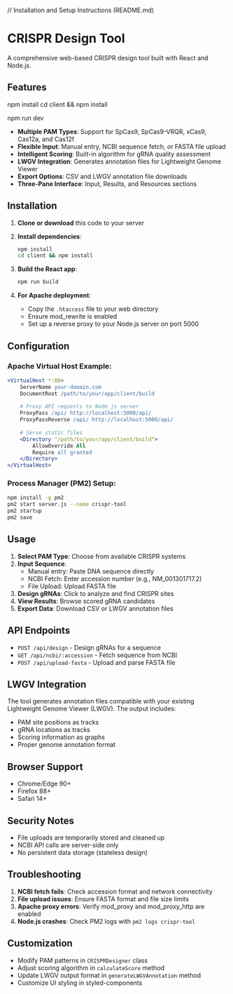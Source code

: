 // Installation and Setup Instructions (README.md)
# CRISPR Design Tool

A comprehensive web-based CRISPR design tool built with React and Node.js.

## Features


npm install
cd client && npm install

npm run dev 


- **Multiple PAM Types**: Support for SpCas9, SpCas9-VRQR, xCas9, Cas12a, and Cas12f
- **Flexible Input**: Manual entry, NCBI sequence fetch, or FASTA file upload
- **Intelligent Scoring**: Built-in algorithm for gRNA quality assessment
- **LWGV Integration**: Generates annotation files for Lightweight Genome Viewer
- **Export Options**: CSV and LWGV annotation file downloads
- **Three-Pane Interface**: Input, Results, and Resources sections

## Installation

1. **Clone or download** this code to your server
2. **Install dependencies**:
   ```bash
   npm install
   cd client && npm install
   ```

3. **Build the React app**:
   ```bash
   npm run build
   ```

4. **For Apache deployment**:
   - Copy the `.htaccess` file to your web directory
   - Ensure mod_rewrite is enabled
   - Set up a reverse proxy to your Node.js server on port 5000

## Configuration

### Apache Virtual Host Example:
```apache
<VirtualHost *:80>
    ServerName your-domain.com
    DocumentRoot /path/to/your/app/client/build
    
    # Proxy API requests to Node.js server
    ProxyPass /api/ http://localhost:5000/api/
    ProxyPassReverse /api/ http://localhost:5000/api/
    
    # Serve static files
    <Directory "/path/to/your/app/client/build">
        AllowOverride All
        Require all granted
    </Directory>
</VirtualHost>
```

### Process Manager (PM2) Setup:
```bash
npm install -g pm2
pm2 start server.js --name crispr-tool
pm2 startup
pm2 save
```

## Usage

1. **Select PAM Type**: Choose from available CRISPR systems
2. **Input Sequence**: 
   - Manual entry: Paste DNA sequence directly
   - NCBI Fetch: Enter accession number (e.g., NM_001301717.2)
   - File Upload: Upload FASTA file
3. **Design gRNAs**: Click to analyze and find CRISPR sites
4. **View Results**: Browse scored gRNA candidates
5. **Export Data**: Download CSV or LWGV annotation files

## API Endpoints

- `POST /api/design` - Design gRNAs for a sequence
- `GET /api/ncbi/:accession` - Fetch sequence from NCBI
- `POST /api/upload-fasta` - Upload and parse FASTA file

## LWGV Integration

The tool generates annotation files compatible with your existing Lightweight Genome Viewer (LWGV). The output includes:

- PAM site positions as tracks
- gRNA locations as tracks  
- Scoring information as graphs
- Proper genome annotation format

## Browser Support

- Chrome/Edge 90+
- Firefox 88+
- Safari 14+

## Security Notes

- File uploads are temporarily stored and cleaned up
- NCBI API calls are server-side only
- No persistent data storage (stateless design)

## Troubleshooting

1. **NCBI fetch fails**: Check accession format and network connectivity
2. **File upload issues**: Ensure FASTA format and file size limits
3. **Apache proxy errors**: Verify mod_proxy and mod_proxy_http are enabled
4. **Node.js crashes**: Check PM2 logs with `pm2 logs crispr-tool`

## Customization

- Modify PAM patterns in `CRISPRDesigner` class
- Adjust scoring algorithm in `calculateScore` method
- Update LWGV output format in `generateLWGVAnnotation` method
- Customize UI styling in styled-components
